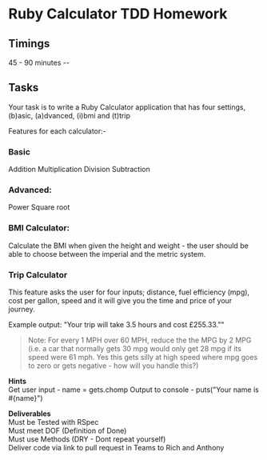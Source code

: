 ﻿# Ruby Calculator TDD Homework
## Timings
45 - 90 minutes --


## Tasks
Your task is to write a Ruby Calculator application that has four settings, (b)asic, (a)dvanced, (i)bmi and (t)trip

Features for each calculator:-

### Basic
Addition
Multiplication
Division
Subtraction

### Advanced:
Power
Square root

### BMI Calculator:
Calculate the BMI when given the height and weight - the user should be able to choose between the imperial and the metric system.

### Trip Calculator
This feature asks the user for four inputs; distance, fuel efficiency (mpg), cost per gallon, speed and it will give you the time and price of your journey.

Example output: "Your trip will take 3.5 hours and cost £255.33.""

> Note: For every 1 MPH over 60 MPH, reduce the the MPG by 2 MPG (i.e. a car that normally gets 30 mpg would only get 28 mpg if its speed were 61 mph. Yes this gets silly at high speed where mpg goes to zero or gets negative - how will you handle this?)

__Hints__  
Get user input - name = gets.chomp
Output to console - puts("Your name is #{name}")

__Deliverables__  
Must be Tested with RSpec  
Must meet DOF (Definition of Done)  
Must use Methods (DRY - Dont repeat yourself)  
Deliver code via link to pull request in Teams to  Rich and Anthony
